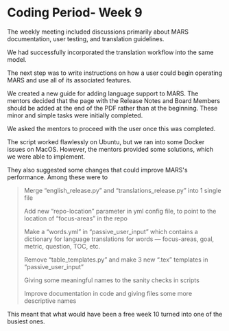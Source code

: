 # Coding Period- Week 9

The weekly meeting included discussions primarily about MARS documentation, user testing, and translation guidelines.

We had successfully incorporated the translation workflow into the same model.

The next step was to write instructions on how a user could begin operating MARS and use all of its associated features.

We created a new guide for adding language support to MARS. The mentors decided that the page with the Release Notes and Board Members should be added at the end of the PDF rather than at the beginning. These minor and simple tasks were initially completed.

We asked the mentors to proceed with the user once this was completed.

The script worked flawlessly on Ubuntu, but we ran into some Docker issues on MacOS. However, the mentors provided some solutions, which we were able to implement.

They also suggested some changes that could improve MARS's performance. Among these were to

> Merge “english_release.py” and “translations_release.py” into 1 single file
> 
> Add new “repo-location” parameter in yml config file, to point to the location of “focus-areas” in the repo
> 
> Make a “words.yml” in “passive_user_input” which contains a dictionary for language translations for words — focus-areas, goal, metric, question, TOC, etc.
> 
> Remove “table_templates.py” and make 3 new “.tex” templates in “passive_user_input”
>
> Giving some meaningful names to the sanity checks in scripts
>
> Improve documentation in code and giving files some more descriptive names

This meant that what would have been a free week 10 turned into one of the busiest ones.
